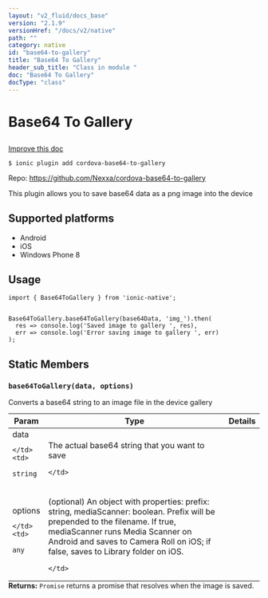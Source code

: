 ```yaml
---
layout: "v2_fluid/docs_base"
version: "2.1.9"
versionHref: "/docs/v2/native"
path: ""
category: native
id: "base64-to-gallery"
title: "Base64 To Gallery"
header_sub_title: "Class in module "
doc: "Base64 To Gallery"
docType: "class"
---
```








<h1 class="api-title">
  
  Base64 To Gallery
  

  

  

</h1>

<a class="improve-v2-docs" href="http://github.com/driftyco/ionic-native/edit/master/src/plugins/base64togallery.ts#L0">
  Improve this doc
</a>



<!-- decorators -->


<pre><code>$ ionic plugin add cordova-base64-to-gallery</code></pre>
<p>Repo:
  <a href="https://github.com/Nexxa/cordova-base64-to-gallery">
    https://github.com/Nexxa/cordova-base64-to-gallery
  </a>
</p>

<!-- description -->

<p>This plugin allows you to save base64 data as a png image into the device</p>


<!-- @platforms tag -->
<h2>Supported platforms</h2>

<ul>
  <li>Android</li><li>iOS</li><li>Windows Phone 8</li>
</ul>

<!-- @platforms tag end -->


<!-- @usage tag -->

<h2>Usage</h2>

<pre><code class="lang-typescript">import { Base64ToGallery } from &#39;ionic-native&#39;;


Base64ToGallery.base64ToGallery(base64Data, &#39;img_&#39;).then(
  res =&gt; console.log(&#39;Saved image to gallery &#39;, res),
  err =&gt; console.log(&#39;Error saving image to gallery &#39;, err)
);
</code></pre>




<!-- @property tags -->


<h2>Static Members</h2>

<div id="base64ToGallery"></div>
<h3><code>base64ToGallery(data,&nbsp;options)</code>
  
</h3>




Converts a base64 string to an image file in the device gallery


<table class="table param-table" style="margin:0;">
  <thead>
  <tr>
    <th>Param</th>
    <th>Type</th>
    <th>Details</th>
  </tr>
  </thead>
  <tbody>
  
  <tr>
    <td>
      data
      
      
    </td>
    <td>
      
<code>string</code>
    </td>
    <td>
      <p>The actual base64 string that you want to save</p>

      
    </td>
  </tr>
  
  <tr>
    <td>
      options
      
      
    </td>
    <td>
      
<code>any</code>
    </td>
    <td>
      <p>(optional) An object with properties: prefix: string, mediaScanner: boolean. Prefix will be prepended to the filename. If true, mediaScanner runs Media Scanner on Android and saves to Camera Roll on iOS; if false, saves to Library folder on iOS.</p>

      
    </td>
  </tr>
  
  </tbody>
</table>





<div class="return-value" markdown="1">
  <i class="icon ion-arrow-return-left"></i>
  <b>Returns:</b> 
<code>Promise</code> returns a promise that resolves when the image is saved.
</div>




<!-- methods on the class -->



<!-- other classes -->

<!-- end other classes -->

<!-- interfaces -->

<!-- end interfaces -->

<!-- related link --><!-- end content block -->


<!-- end body block -->

